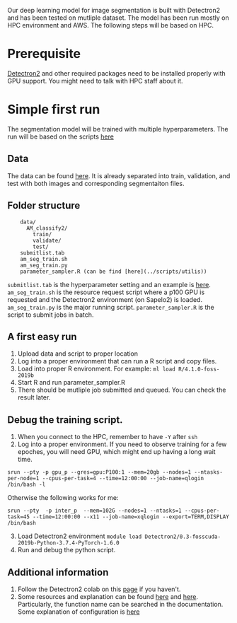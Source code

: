 Our deep learning model for image segmentation is built with Detectron2 and has been tested on mutliple dataset. The model has been run mostly on HPC environment and AWS. The following steps will be based on HPC.

# Prerequisite

[Detectron2](https://github.com/facebookresearch/detectron2) and other required packages need to be installed properly with GPU support. You might need to talk with HPC staff about it.

# Simple first run

The segmentation model will be trained with multiple hyperparameters. The run will be based on the scripts [here](../scripts/train)

## Data

The data can be found [here](https://www.dropbox.com/sh/6ohczzdtdhqw7dr/AAC0E9w9gKBs0APQQREOUjx1a?dl=0). It is already separated into train, validation, and test with both images and corresponding segmentaiton files.

## Folder structure

```
    data/
      AM_classify2/
        train/
        validate/
        test/
    submitlist.tab
    am_seg_train.sh
    am_seg_train.py
    parameter_sampler.R (can be find [here](../scripts/utilis))
```

`submitlist.tab` is the hyperparameter setting and an example is [here](../scripts/utilis/submitlist.tab). `am_seg_train.sh` is the resource request script where a p100 GPU is requested and the Detectron2 environment (on Sapelo2) is loaded. `am_seg_train.py` is the major running script. `parameter_sampler.R` is the script to submit jobs in batch.

## A first easy run

1. Upload data and script to proper location
2. Log into a proper environment that can run a R script and copy files.
3. Load into proper R environment. For example: `ml load R/4.1.0-foss-2019b`
4. Start R and run parameter_sampler.R
5. There should be mutliple job submitted and queued. You can check the result later.

## Debug the training script.

1. When you connect to the HPC, remember to have `-Y` after `ssh`
2. Log into a proper environment. If you need to observe training for a few epoches, you will need GPU, which might end up having a long wait time.

```
srun --pty -p gpu_p --gres=gpu:P100:1 --mem=20gb --nodes=1 --ntasks-per-node=1 --cpus-per-task=4 --time=12:00:00 --job-name=qlogin /bin/bash -l
```

Otherwise the following works for me:

```
srun --pty  -p inter_p  --mem=102G --nodes=1 --ntasks=1 --cpus-per-task=45 --time=12:00:00 --x11 --job-name=xqlogin --export=TERM,DISPLAY /bin/bash
```

3. Load Detectron2 environment `module load Detectron2/0.3-fosscuda-2019b-Python-3.7.4-PyTorch-1.6.0`
4. Run and debug the python script.

## Additional information
1. Follow the Detectron2 colab on this [page](https://github.com/facebookresearch/detectron2) if you haven't.
2. Some resources and explanation can be found [here](https://detectron2.readthedocs.io/en/latest/) and [here](https://github.com/facebookresearch/detectron2/issues). Particularly, the function name can be searched in the documentation. Some explanation of configuration is [here](https://detectron2.readthedocs.io/en/latest/modules/config.html)
